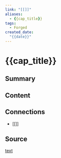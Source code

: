 ```yaml
---
link: "[[]]"
aliases: 
  - {{cap_title}}
tags:
  - Forged
created_date:
  "{{date}}"
---
```

# {{cap_title}}
## Summary

## Content

## Connections
- [[]]
## Source
[text](url) 
